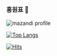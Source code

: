 ### 홍원표 👋

![mazandi profile](http://mazandi.herokuapp.com/api?handle=vvprac&theme=dark)




 
 [![Top Langs](https://github-readme-stats.vercel.app/api/top-langs/?username=evga7&theme=dark&layout=compact)](https://github.com/evga7/github-readme-stats)
 
  [![Hits](https://hits.seeyoufarm.com/api/count/incr/badge.svg?url=https%3A%2F%2Fgithub.com%2Fevga7&count_bg=%236C8CE9&title_bg=%23555555&icon=&icon_color=%23E7E7E7&title=hits&edge_flat=false)](https://hits.seeyoufarm.com)
<!--
**evga7/evga7** is a ✨ _special_ ✨ repository because its `README.md` (this file) appears on your GitHub profile.

Here are some ideas to get you started:

- 🔭 I’m currently working on ...
- 🌱 I’m currently learning ...
- 👯 I’m looking to collaborate on ...
- 🤔 I’m looking for help with ...
- 💬 Ask me about ...
- 📫 How to reach me: ...
- 😄 Pronouns: ...
- ⚡ Fun fact: ...
-->
